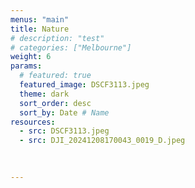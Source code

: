 ```yaml
---
menus: "main"
title: Nature
# description: "test"
# categories: ["Melbourne"]
weight: 6
params:
  # featured: true
  featured_image: DSCF3113.jpeg
  theme: dark
  sort_order: desc
  sort_by: Date # Name 
resources:
  - src: DSCF3113.jpeg
  - src: DJI_20241208170043_0019_D.jpeg
  

  
---
```

